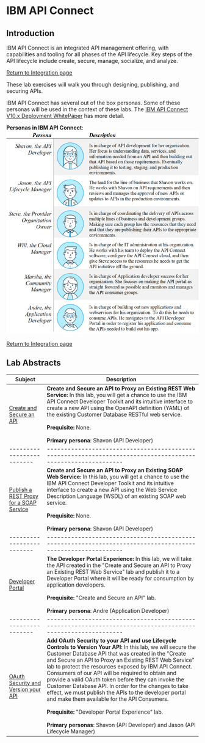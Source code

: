 # IBM API Connect

## Introduction
IBM API Connect is an integrated API management offering, with capabilities and tooling for all phases of the API lifecycle. Key steps of the API lifecycle include create, secure, manage, socialize, and analyze.

[Return to Integration page](../index.md#lab-sections)

These lab exercises will walk you through designing, publishing, and securing APIs.

IBM API Connect has several out of the box personas. Some of these personas will be used in the context of these labs.  The [IBM API Connect V10.x Deployment WhitePaper](https://community.ibm.com/HigherLogic/System/DownloadDocumentFile.ashx?DocumentFileKey=21e9c4e0-f733-c7b1-3267-b1a604ebb0e1&forceDialog=0) has more detail.

**Personas in IBM API Connect**:
![alt text](images/personas.png)

[Return to Integration page](../index.md#lab-sections)

## Lab Abstracts




| Subject                                                           | Description                                            |                                                               
|-------------------------------------------------------------------|------------------------------------------------------------------------------------------------------------|
| [Create and Secure an API](Create-and-Secure/ReadMe.md)           | **Create and Secure an API to Proxy an Existing REST Web Service:**  In this lab, you will get a chance to use the IBM API Connect Developer Toolkit and its intuitive interface to create a new API using the OpenAPI definition (YAML) of the existing Customer Database RESTful web service.<br><br>**Prequisite:** None.<br><br>**Primary persona**:  Shavon (API Developer)
| -------------------------                                         |------------------------------------------------------------------------------------------------------------|
| [Publish a REST Proxy for a SOAP Service](Create-SOAP/ReadMe.md)  | **Create and Secure an API to Proxy an Existing SOAP Web Service:**  In this lab, you will get a chance to use the IBM API Connect Developer Toolkit and its intuitive interface to create a new API using the Web Service Description Language (WSDL) of an existing SOAP web service.<br><br>**Prequisite:** None.<br><br>**Primary persona**:  Shavon (API Developer)
| -------------------------                                         |------------------------------------------------------------------------------------------------------------|
| [Developer Portal](Developer-Portal/ReadMe.md)                    | **The Developer Portal Experience:**  In this lab, we will take the API created in the "Create and Secure an API to Proxy an Existing REST Web Service" lab and publish it to a Developer Portal where it will be ready for consumption by application developers.<br><br>**Prequisite:** "Create and Secure an API" lab.<br><br>**Primary persona**:  Andre (Application Developer)
| -------------------------                                         |------------------------------------------------------------------------------------------------------------|
| [OAuth Security and Version your API](OAuth-Versioning/ReadMe.md) | **Add OAuth Security to your API and use Lifecycle Controls to Version Your API:**  In this lab, we will secure the Customer Database API that was created in the "Create and Secure an API to Proxy an Existing REST Web Service" lab to protect the resources exposed by IBM API Connect. Consumers of our API will be required to obtain and provide a valid OAuth token before they can invoke the Customer Database API.  In order for the changes to take effect, we must publish the APIs to the developer portal and make them available for the API Consumers.<br><br>**Prequisite:** "Developer Portal Experience" lab.<br><br>**Primary personas**:  Shavon (API Developer) and Jason (API Lifecycle Manager)


